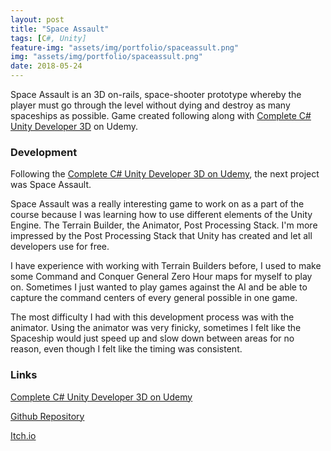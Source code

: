 ```yaml
---
layout: post
title: "Space Assault"
tags: [C#, Unity]
feature-img: "assets/img/portfolio/spaceassult.png"
img: "assets/img/portfolio/spaceassult.png"
date: 2018-05-24
---
```


Space Assault is an 3D on-rails, space-shooter prototype whereby the player must go through the level without dying and destroy as many spaceships as possible. Game created following along with <a href = "https://www.udemy.com/unitycourse2/">Complete C# Unity Developer 3D</a> on Udemy.

### Development

Following the <a href = "https://www.udemy.com/unitycourse2/">Complete C# Unity Developer 3D on Udemy</a>, the next project was Space Assault.

Space Assault was a really interesting game to work on as a part of the course because I was learning how to use different elements of the Unity Engine. The Terrain Builder, the Animator, Post Processing Stack. I'm more impressed by the Post Processing Stack that Unity has created and let all developers use for free.

I have experience with working with Terrain Builders before, I used to make some Command and Conquer General Zero Hour maps for myself to play on. Sometimes I just wanted to play games against the AI and be able to capture the command centers of every general possible in one game.

The most difficulty I had with this development process was with the animator. Using the animator was very finicky, sometimes I felt like the Spaceship would just speed up and slow down between areas for no reason, even though I felt like the timing was consistent.

### Links

<a href = "https://www.udemy.com/unitycourse2/">Complete C# Unity Developer 3D on Udemy</a>

<a href = "https://github.com/anthonymendez/4_Space_Assault">Github Repository</a>

<a href = "https://anthonymendez.itch.io/space-assault">Itch.io</a>